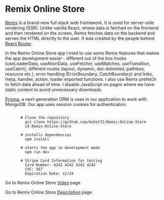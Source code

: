# Remix Online Store
 [Remix](https://remix.run/) is a brand-new full stack web framework. It is used for server-side rendering (SSR). Unlike vanilla React, where data is fetched on the frontend and then rendered on the screen, Remix fetches data on the backend and serves the HTML directly to the user. It was created by the people behind [React Router](https://reactrouter.com/en/main).
 
 In the Remix Online Store app I tried to use some Remix features that makes the app development easier - different out of the box hooks (useLoaderData, useAtionData, useFetcher, useMatches, useTransition, useCatch), different routes (layout, dynamic, dot-delimited, pathless, resource etc.), error handling (ErrorBoundary, CatchBoundary) and links, meta, handler, action, loader exported functions. I also use Remix prefetch to fetch data ahead of time. I disable JavaScript on pages where we have static content to avoid unnecessary downloads.
 
 [Prisma](https://www.prisma.io/), a next-generation ORM is uses in our application to work with MongoDB. Our app uses session cookies for authentication.

```

       # Clone the repository
         git clone https://github.com/Ashot72/Remix-Online-Store
         cd Remix-Online-Store

       # installs dependencies
         npm install

       # starts the app in development mode
         npm run dev
       
       # Stripe Card Information for testing
         Card Number: 4242 4242 4242 4242
         CVC: 567
         Expiration Date: 12/34

```

Go to Remix Online Store [Video](https://youtu.be/K56f1Z1Ha7c) page

Go to Remix Online Store [Description](https://ashot72.github.io/Remix-Online-Store/doc.html) page


